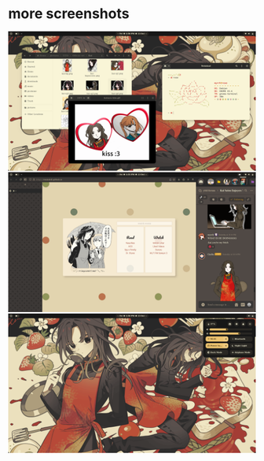 # more screenshots
![gradience gtk theme + terminal fetch](https://raw.githubusercontent.com/ronindoll/paperflowers/main/assets/screenshot-2.png)
![firefox and discord](https://raw.githubusercontent.com/ronindoll/paperflowers/main/assets/screenshot-3.png)
![empty desktop](https://raw.githubusercontent.com/ronindoll/paperflowers/main/assets/screenshot-1.png)
